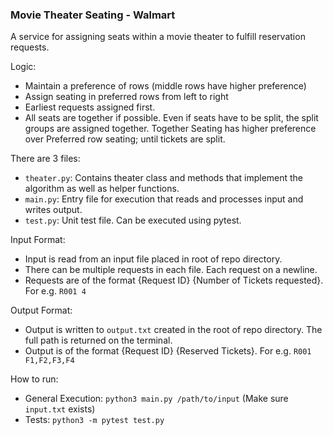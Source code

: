 ### Movie Theater Seating - Walmart

A service for assigning seats within a movie theater to
fulfill reservation requests.

Logic:
- Maintain a preference of rows (middle rows have higher preference)
- Assign seating in preferred rows from left to right
- Earliest requests assigned first.
- All seats are together if possible. Even if seats have to be split, the split groups are assigned together. Together Seating has higher preference over Preferred row seating; until tickets are split.
 
There are 3 files:
- `theater.py`: Contains theater class and methods that implement the algorithm as well as helper functions.
- `main.py`: Entry file for execution that reads and processes input and writes output.
- `test.py`: Unit test file. Can be executed using pytest.

Input Format:
- Input is read from an input file placed in root of repo directory.
- There can be multiple requests in each file. Each request on a newline.
- Requests are of the format {Request ID} {Number of Tickets requested}. For e.g. `R001 4`

Output Format:
- Output is written to `output.txt` created in the root of repo directory. The full path is returned on the terminal.
- Output is of the format {Request ID} {Reserved Tickets}. For e.g. `R001 F1,F2,F3,F4`

How to run: 
- General Execution: `python3 main.py /path/to/input` (Make sure `input.txt` exists)
- Tests: `python3 -m pytest test.py`